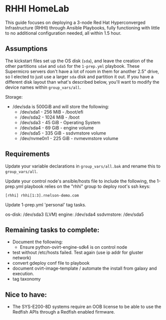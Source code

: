 # RHHI HomeLab

This guide focuses on deploying a 3-node Red Hat Hyperconverged Infrastructure (RHHI) through Ansible Playbooks, fully functioning with little to no additional configuration needed, all within 1.5 hour.

## Assumptions
The kickstart files set up the OS disk (`sda`), and leave the creation of the other partitions `sda4` and `sda5` for the `1-prep.yml` playbook. These Supermicro servers don't have a lot of room in them for another 2.5" drive, so I elected to just use a larger `sda` disk and partition it out. If you have a different disk layout than what's described below, you'll want to modify the device names within `group_vars/all`.

Storage:
- /dev/sda is 500GiB and will store the following:
  - /dev/sda1 - 256 MiB - /boot/efi
  - /dev/sda2 - 1024 MiB - /boot
  - /dev/sda3 - 45 GiB - Operating System
  - /dev/sda4 - 69 GiB - engine volume
  - /dev/sda5 - 335 GiB - ssdvmstore volume
  - /dev/nvme0n1 - 225 GiB - nvmevmstore volume

## Requirements
Update your variable declarations in `group_vars/all.bak` and rename this to `group_vars/all`.

Update your control node's ansible/hosts file to include the following, the 1-prep.yml playbook relies on the "rhhi" group to deploy root's ssh keys:

`[rhhi]
rhhi[1:3].rnelson-demo.com`


Update 1-prep.yml 'personal' tag tasks.


os-disk: /dev/sda3 (LVM)
engine: /dev/sda4
ssdvmstore: /dev/sda5


## Remaining tasks to complete:
- Document the following:
  - Ensure python-ovirt-engine-sdk4 is on control node
- test without /etc/hosts failed. Test again (use ip addr for gluster network)
- convert gdeploy conf file to playbook
- document ovirt-image-template / automate the install from galaxy and execution.
- tag taxonomy

## Nice to have:
- The SYS-E200-8D systems require an OOB license to be able to use the Redfish APIs through a Redfish enabled firmware.
